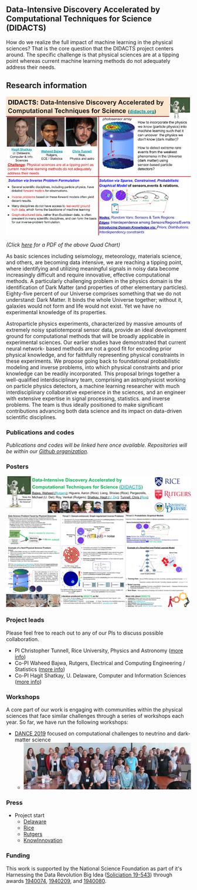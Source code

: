 ## Data-Intensive Discovery Accelerated by Computational Techniques for Science (DIDACTS)

How do we realize the full impact of machine learning in the physical sciences?  That is the core question that the DIDACTS project centers around.  The specific challenge is that physical sciences are at a tipping point whereas current machine learning methods do not adequately address their needs.  


## Research information

![Quad Chart description of project](DIDACTS_one_slider.png)

_(Click [here](https://github.com/DidactsOrg/didactsorg.github.io/blob/master/DIDACTS_one_slider.pdf) for a PDF of the above Quad Chart)_

As basic sciences including seismology, meteorology, materials science, and others, are becoming data intensive, we are reaching a tipping point, where identifying and utilizing meaningful signals in noisy data become increasingly difficult and require innovative, effective computational methods. A particularly challenging problem in the physics domain is the identification of Dark Matter (and properties of other elementary particles). Eighty-five percent of our Universe comprises something that we do not understand: Dark Matter. It binds the whole Universe together; without it, galaxies would not form and life would not exist. Yet we have no experimental knowledge of its properties.

Astroparticle physics experiments, characterized by massive amounts of extremely noisy spatiotemporal sensor data, provide an ideal development ground for computational methods that will be broadly applicable in experimental sciences. Our earlier studies have demonstrated that current neural network- based methods are not a good fit for encoding prior physical knowledge, and for faithfully representing physical constraints in these experiments. We propose going back to foundational probabilistic modeling and inverse problems, into which physical constraints and prior knowledge can be readily incorporated. This proposal brings together a well-qualified interdisciplinary team, comprising an astrophysicist working on particle physics detectors, a machine learning researcher with much interdisciplinary collaborative experience in the sciences, and an engineer with extensive expertise in signal processing, statistics. and inverse problems. The team is thus ideally positioned to make significant contributions advancing both data science and its impact on data-driven scientific disciplines.

### Publications and codes

_Publications and codes will be linked here once available.  Repositories will be within our [Github organization](https://github.com/DidactsOrg)._

### Posters

![NSF_poster](DIDACTS_Poster_NSF_2020.png)

### Project leads

Please feel free to reach out to any of our PIs to discuss possible collaboration.

* PI Christopher Tunnell, Rice University, Physics and Astronomy ([more info](http://astroparticle.rice.edu))
* Co-PI Waheed Bajwa, Rutgers, Electrical and Computing Engineering / Statistics ([more info](http://www.inspirelab.us))
* Co-PI Hagit Shatkay, U. Delaware, Computer and Information Sciences ([more info](https://www.eecis.udel.edu/~shatkay/))

### Workshops

A core part of our work is engaging with communities within the physical sciences that face similar challenges through a series of workshops each year.  So far, we have run the following workshops:

* [DANCE 2019](dance.rice.edu) focused on computational challenges to neutrino and dark-matter science
  * ![Image](IMG_3687.jpeg)



### Press

* Project start
  * [Delaware](https://www.udel.edu/udaily/2019/september/hagit-shatkay-dark-matter-data-national-science-foundation/)
  * [Rice](https://news.rice.edu/2019/09/18/deep-dive-for-dark-matter-may-aid-all-of-data-science/)
  * [Rutgers](https://soe.rutgers.edu/story/advancing-science-through-artificial-intelligence)
  * [KnowInnovation](http://knowinnovation.com/2019/11/dark-matter/)

### Funding

This work is supported by the National Science Foundation as part of it's Harnessing the Data Revolution Big Idea ([Soliciation 19-543](https://www.nsf.gov/pubs/2019/nsf19543/nsf19543.htm)) through awards [1940074](https://www.nsf.gov/awardsearch/showAward?AWD_ID=1940074&HistoricalAwards=false), [1940209](https://www.nsf.gov/awardsearch/showAward?AWD_ID=1940209&HistoricalAwards=false), and [1940080](https://www.nsf.gov/awardsearch/showAward?AWD_ID=1940080&HistoricalAwards=false).

